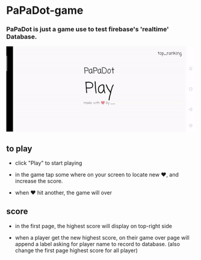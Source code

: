 # PaPaDot-game

### PaPaDot is just a game use to test firebase's 'realtime' Database.

![alt text](app/src/main/res/play_img.gif)

## to play

- click "Play" to start playing

- in the game tap some where on your screen to locate new ❤️, and increase the score.

- when ❤️ hit another, the game will over

## score

- in the first page, the highest score will display on top-right side

- when a player get the new highest score,
  on their game over page will append a label asking for player name to record to database.
  (also change the first page highest score for all player)
